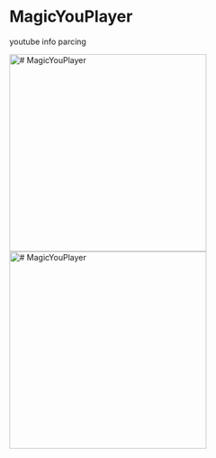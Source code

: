 # MagicYouPlayer

youtube info parcing

<img width="350" alt="# MagicYouPlayer" src="https://user-images.githubusercontent.com/49244529/85565659-0534ed80-b638-11ea-8b9b-a130c76b3e72.png">
<img width="350" alt="# MagicYouPlayer" src="https://user-images.githubusercontent.com/49244529/85565679-08c87480-b638-11ea-9024-bd264df1bb3b.png">
